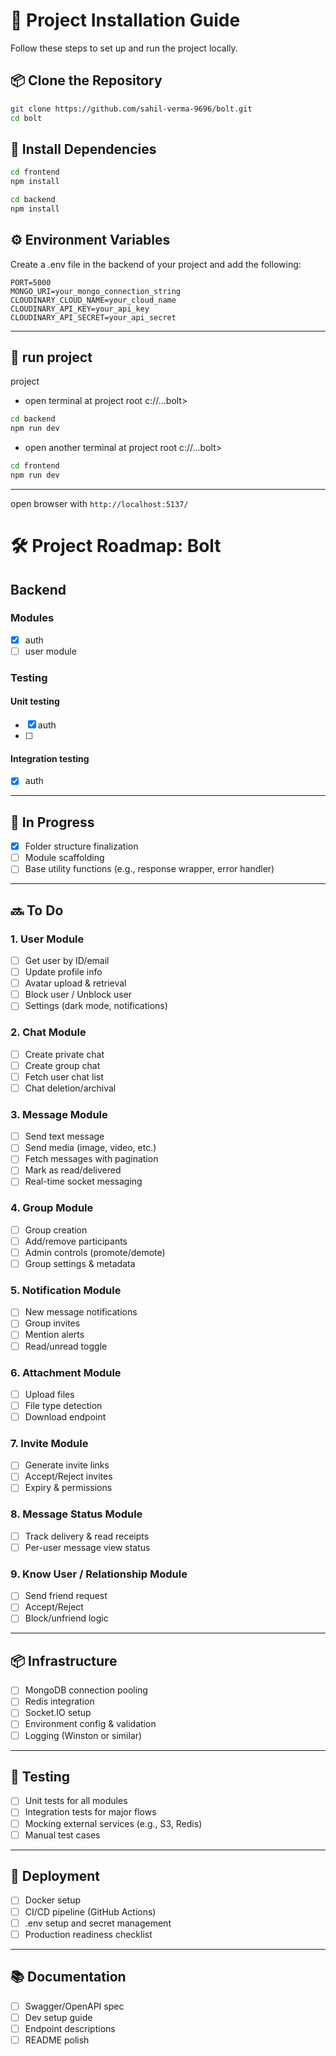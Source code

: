 # 🚀 Project Installation Guide

Follow these steps to set up and run the project locally.

## 📦 Clone the Repository

```bash
git clone https://github.com/sahil-verma-9696/bolt.git
cd bolt
```

## 📁 Install Dependencies

```bash
cd frontend
npm install

cd backend
npm install

```

## ⚙️ Environment Variables

Create a .env file in the backend of your project and add the following:

```env
PORT=5000
MONGO_URI=your_mongo_connection_string
CLOUDINARY_CLOUD_NAME=your_cloud_name
CLOUDINARY_API_KEY=your_api_key
CLOUDINARY_API_SECRET=your_api_secret
```

---
## 🚀 run project
project

- open terminal at project root c://...bolt>

```bash
cd backend
npm run dev
```

- open another terminal at project root c://...bolt>

```bash
cd frontend
npm run dev
```
---

open browser with `http://localhost:5137/`
# 🛠️ Project Roadmap: Bolt

## Backend

### Modules

- [x] auth
- [ ] user module

### Testing

#### Unit testing

- [x] auth
- [ ]

#### Integration testing

- [x] auth

---

## 🔧 In Progress

- [x] Folder structure finalization
- [ ] Module scaffolding
- [ ] Base utility functions (e.g., response wrapper, error handler)

---

## 🔜 To Do

### 1. User Module

- [ ] Get user by ID/email
- [ ] Update profile info
- [ ] Avatar upload & retrieval
- [ ] Block user / Unblock user
- [ ] Settings (dark mode, notifications)

### 2. Chat Module

- [ ] Create private chat
- [ ] Create group chat
- [ ] Fetch user chat list
- [ ] Chat deletion/archival

### 3. Message Module

- [ ] Send text message
- [ ] Send media (image, video, etc.)
- [ ] Fetch messages with pagination
- [ ] Mark as read/delivered
- [ ] Real-time socket messaging

### 4. Group Module

- [ ] Group creation
- [ ] Add/remove participants
- [ ] Admin controls (promote/demote)
- [ ] Group settings & metadata

### 5. Notification Module

- [ ] New message notifications
- [ ] Group invites
- [ ] Mention alerts
- [ ] Read/unread toggle

### 6. Attachment Module

- [ ] Upload files
- [ ] File type detection
- [ ] Download endpoint

### 7. Invite Module

- [ ] Generate invite links
- [ ] Accept/Reject invites
- [ ] Expiry & permissions

### 8. Message Status Module

- [ ] Track delivery & read receipts
- [ ] Per-user message view status

### 9. Know User / Relationship Module

- [ ] Send friend request
- [ ] Accept/Reject
- [ ] Block/unfriend logic

---

## 📦 Infrastructure

- [ ] MongoDB connection pooling
- [ ] Redis integration
- [ ] Socket.IO setup
- [ ] Environment config & validation
- [ ] Logging (Winston or similar)

---

## 🧪 Testing

- [ ] Unit tests for all modules
- [ ] Integration tests for major flows
- [ ] Mocking external services (e.g., S3, Redis)
- [ ] Manual test cases

---

## 🚀 Deployment

- [ ] Docker setup
- [ ] CI/CD pipeline (GitHub Actions)
- [ ] .env setup and secret management
- [ ] Production readiness checklist

---

## 📚 Documentation

- [ ] Swagger/OpenAPI spec
- [ ] Dev setup guide
- [ ] Endpoint descriptions
- [ ] README polish
